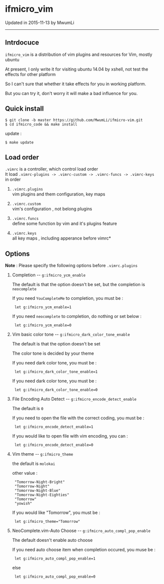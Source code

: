 # ifmicro_vim

Updated in 2015-11-13 by MwumLi

---

## Intrdocuce

`ifmicro_vim` is a distribution of vim plugins and resources for Vim, mostly ubuntu

At present, I only write it for visiting ubuntu 14.04 by xshell, not test the effects for other platform  

So I can't sure that whether it take effects for you in working platform.

But you can try it, don't worry it will  make a bad influence for you.

## Quick install

    $ git clone -b master https://github.com/MwumLi/ifmicro-vim.git
    $ cd ifmicro_code && make install 

update :  

    $ make update
    
## Load order

`.vimrc` is a controller, which control load order  
It load `.vimrc-plugins -> .vimrc-custom -> .vimrc-funcs -> .vimrc-keys` in order

1. `.vimrc.plugins`  
vim plugins and them configuration, key maps  

2. `.vimrc.custom`  
vim's configuration , not belong plugins  

3. `.vimrc.funcs`  
define some  function by vim and it's plugins feature

4. `.vimrc.keys`  
all key maps , including apperance before vimrc*

## Options

**Note** : Please specify the following options before `.vimrc.plugins`  

1. Completion -- `g:ifmicro_ycm_enable`  

   The default is that the option doesn't be set, but the completion is `neocomplete`  

   If you need `YouCompleteMe` to completion, you must be :  

        let g:ifmicro_ycm_enable=1

   If you need `neocomplete` to completion, do nothing or set below :  

        let g:ifmicro_ycm_enable=0


2. Vim basic color tone -- `g:ifmicro_dark_color_tone_enable`  

   The default is that the option doesn't be set   

   The color tone is decided by your theme  

   If you need dark color tone, you must be :  

        let g:ifmicro_dark_color_tone_enable=1

   If you need dark color tone, you must be :  

        let g:ifmicro_dark_color_tone_enable=0

3. File Encoding Auto Detect -- `g:ifmicro_encode_detect_enable`  

   The default is `0`  

   If you need to open the file with the correct coding, you must be :  

        let g:ifmicro_encode_detect_enable=1

    If you would like to open file with vim encoding, you can :  

        let g:ifmicro_encode_detect_enable=0

4. Vim theme -- `g:ifmicro_theme`

   the default is `molokai`  

   other value :  

        "Tomorrow-Night-Bright"  
        "Tomorrow-Night"
        "Tomorrow-Night-Blue"
        "Tomorrow-Night-Eighties"
        "Tomorrow"
        "yowish"

   If you would like "Tomorrow", you must be :  

        let g:ifmicro_theme="Tomorrow"

5. NeoComplete.vim-Auto Choose -- `g:ifmicro_auto_compl_pop_enable`  

   The default doesn't enable auto choose   

   If you need auto choose item when completion occured, you muse be :  

        let g:ifmicro_auto_compl_pop_enable=1

   else   

        let g:ifmicro_auto_compl_pop_enable=0

